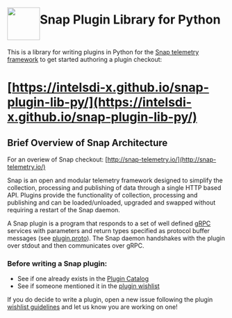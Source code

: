 # <img src="http://snap-telemetry.io/assets/img/snap_url.png" align="middle" height="75">Snap Plugin Library for Python

This is a library for writing plugins in Python for the
[Snap telemetry framework](https://github.com/intelsdi-x/snap) to get started
authoring a plugin checkout:
# [https://intelsdi-x.github.io/snap-plugin-lib-py/](https://intelsdi-x.github.io/snap-plugin-lib-py/)


## Brief Overview of Snap Architecture

For an overiew of Snap checkout: [http://snap-telemetry.io/](http://snap-telemetry.io/)

Snap is an open and modular telemetry framework designed to simplify the
collection, processing and publishing of data through a single HTTP based API.
Plugins provide the functionality of collection, processing and publishing and
can be loaded/unloaded, upgraded and swapped without requiring a restart of the
Snap daemon.

A Snap plugin is a program that responds to a set of well defined
[gRPC](http://www.grpc.io/) services with parameters and return types specified
as protocol buffer messages (see 
[plugin.proto](https://github.com/intelsdi-x/snap/blob/master/control/plugin/rpc/plugin.proto)).
The Snap daemon handshakes with the plugin over stdout and then communicates over gRPC.

### Before writing a Snap plugin:

* See if one already exists in the
[Plugin Catalog](https://github.com/intelsdi-x/snap/blob/master/docs/PLUGIN_CATALOG.md)
* See if someone mentioned it in the
[plugin wishlist](https://github.com/intelsdi-x/snap/labels/plugin-wishlist)

If you do decide to write a plugin, open a new issue following the plugin
[wishlist guidelines](https://github.com/intelsdi-x/snap/blob/master/docs/PLUGIN_CATALOG.md#wish-list)
 and let us know you are working on one!
